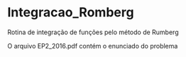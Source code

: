 # Integracao_Romberg
Rotina de integração de funções pelo método de Rumberg

O arquivo EP2_2016.pdf contém o enunciado do problema
